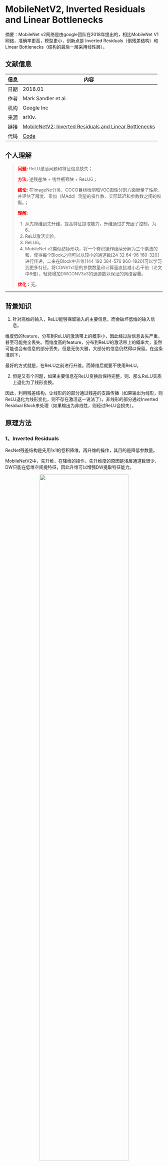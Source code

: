 # MobileNetV2, Inverted Residuals and Linear Bottlenecks

摘要：MobileNet v2网络是由google团队在2018年提出的，相比MobileNet V1网络，准确率更高，模型更小，创新点是 Inverted Residuals（倒残差结构）和Linear Bottlenecks（结构的最后一层采用线性层）。
<!--more-->

## 文献信息
| 信息 | 内容                                                         |
| ---- | ------------------------------------------------------------ |
| 日期 | 2018.01                                                      |
| 作者 | Mark Sandler et al.                                          |
| 机构 | Google Inc                                                   |
| 来源 | arXiv.                                                       |
| 链接 | [MobileNetV2: Inverted Residuals and Linear Bottlenecks](https://arxiv.org/abs/1801.04381) |
| 代码 | [Code]()                                                     |

## 个人理解
><strong style="color:red;">问题:</strong> ReLU激活问题和特征信息缺失；
>
><strong style="color:red;">方法:</strong> 逆残差块 + 线性瓶颈块 + ReLU6；
>
><strong style="color:red;">结论:</strong> 在ImageNe分类、COCO目标检测和VOC图像分割方面衡量了性能，并评估了精度、乘加（MAdd）测量的操作数、实际延迟和参数数之间的权衡。；
>
><strong style="color:red;">理解:</strong> 
>
>1. 从先降维到先升维，提高特征提取能力，升维通过扩充因子控制，为6。
>2. ReLU激活实验。
>3. ReLU6。
>4. MobileNet v2类似纺锤形块，将一个卷积操作继续分解为三个乘法的和，使得每个Block之间可以以较小的通道数[24 32 64-96 160-320]进行传递，二来在Block中升维[144 192 384-576 960-1920]可以学习到更多特征。将CONV1x1层的参数数量和计算量直接减小若干倍（论文中6倍），轻微增加DWCONV3x3的通道数以保证的网络容量。
>
><strong style="color:red;">优化：</strong>无。
---

## 背景知识

1. 针对高维的输入，ReLU能够保留输入的主要信息，而会破坏低维的输入信息。

维度低的feature，分布到ReLU的激活带上的概率小，因此经过后信息丢失严重，甚至可能完全丢失。而维度高的feature，分布到ReLU的激活带上的概率大，虽然可能也会有信息的部分丢失，但是无伤大雅，大部分的信息仍然得以保留。在这条准则下，

最好的方式就是，在ReLU之前进行升维。而降维后就要不使用ReLU。

2. 但是又有个问题，如果主要信息在ReLU变换后保持完整，则、那么ReLU实质上退化为了线形变换。

因此，利用残差结构，让线形的的部分通过残差的支路传播（如果输出为线形，则ReLU退化为线形变化，则不存在激活这一说法了）。非线形的部分通过Inverted Residual Block来处理（如果输出为非线性，则经过ReLU会损失）。

## 原理方法

### 1、Inverted Residuals

ResNet残差结构是先用1x1的卷积降维，再升维的操作，其目的是降低参数量。

MobileNetV2中，先升维，在降维的操作。先升维度的原因是浅层通道数很少，DW只能在低维空间提特征，因此升维可以增强DW提取特征能力。

<div align=center>
    <img src=https://cloud-resources-data.oss-cn-chengdu.aliyuncs.com//images/20220706213912.png width=75% />
</div>

### 2、Linear Bottlenecks

<div align=center>
    <img src=https://cloud-resources-data.oss-cn-chengdu.aliyuncs.com//images/20220706213913.png width=75% />
</div>


图(a)：普通模型；图(b)：MobileNetv1中深度卷积和逐点卷积；图（c）和图(d)是MobileNetv2的结构(d是c的下一个连接状态)，同样是将标准卷积拆分为深度卷积和逐点卷积，在逐点卷积后使用了接1 × 1卷积，该卷积使用线性变换，总称为一层低维linear bottleneck，其作用是将输入映射回低维空间。

**针对倒残差结构中，最后一层的卷积层，采用了线性的激活函数，而不是ReLU激活函数。**

一个解释是，ReLU激活函数对于低维的信息可能会造成比较大的瞬损失，而对于高维的特征信息造成的损失很小。而且由于倒残差结构是两头小中间大，所以输出的是一个低维的特征信息。所以使用一个线性的激活函数避免特征损失。

”线性流度“概念，实验如下：嵌入高维空间的低维流形的ReLU变换，使用随机矩阵T和ReLU将初始螺旋嵌入n维空间，然后使用$T^{-1}$将其投影回2D空间.在上述示例中，n=2，3导致信息丢失，流形的某些点彼此塌陷，而对于n=15到30，变换高度非凸。

<div align=center>
    <img src=https://cloud-resources-data.oss-cn-chengdu.aliyuncs.com//images/20220706213914.png width=75% />
</div>

### 3、Expansion factor(扩展系数)

到底需要升维多少通道呢，引进了扩展系数$t$，linear bottleneck到深度卷积之间的的维度比称为**Expansion factor(扩展系数)，该系数t(默认为6)控制了整个block的通道数。**

<div align=center>
    <img src=https://cloud-resources-data.oss-cn-chengdu.aliyuncs.com//images/20220706213915.png width=75% />
</div>


### 4、ReLU6 激活函数

$$
ReLU6 = min(max(x, 0), 6)
$$

ReLU6 就是普通的 ReLU 但是限制最大输出为6，这是为了在移动端设备 float16/int8 的低精度的时候也能有很好的数值分辨率。如果对 ReLU 的激活范围不加限制，输出范围为 0 到正无穷，如果激活值非常大，分布在一个很大的范围内，则低精度的float16/int8 无法很好地精确描述如此大范围的数值，带来精度损失。

### 5、MobileNetV2 整体结构

<div align=center>
    <img src=https://cloud-resources-data.oss-cn-chengdu.aliyuncs.com//images/20220706213916.png width=75% />
</div>

两种逆残差结构：

（1）当stride=1且 输入特征矩阵与输出特征矩阵shape 相同时才有shortcut连接；

<div align=center>
    <img src=https://cloud-resources-data.oss-cn-chengdu.aliyuncs.com//images/20220706213910.png width=75% />
    <img src=https://cloud-resources-data.oss-cn-chengdu.aliyuncs.com//images/20220706213911.png width=75% />
    <img src=https://cloud-resources-data.oss-cn-chengdu.aliyuncs.com//images/20220706213911.png width=75% />
    <img src=https://cloud-resources-data.oss-cn-chengdu.aliyuncs.com//images/20220706213912.png width=75% />
</div>

其中，shape的变化：其中的t是扩充因子。

<div align=center>
    <img src=https://cloud-resources-data.oss-cn-chengdu.aliyuncs.com//images/20220706213916.png width=75% />
    <img src=https://cloud-resources-data.oss-cn-chengdu.aliyuncs.com//images/20220706213917.png width=75% />
</div>


## 实验结果

<div align=center>
    <img src=https://cloud-resources-data.oss-cn-chengdu.aliyuncs.com//images/20220706213917.png width=75% />
    <img src=https://cloud-resources-data.oss-cn-chengdu.aliyuncs.com//images/20220706213918.png width=75% />
    <img src=https://cloud-resources-data.oss-cn-chengdu.aliyuncs.com//images/20220706213919.png width=75% />
    <img src=https://cloud-resources-data.oss-cn-chengdu.aliyuncs.com//images/20220706213919.png width=75% />
    <img src=https://cloud-resources-data.oss-cn-chengdu.aliyuncs.com//images/20220706213920.png width=75% />
</div>


## 参考文献
[^01]: [黄鑫元-详解MobileNetV2-知乎](https://zhuanlan.zhihu.com/p/98874284)


